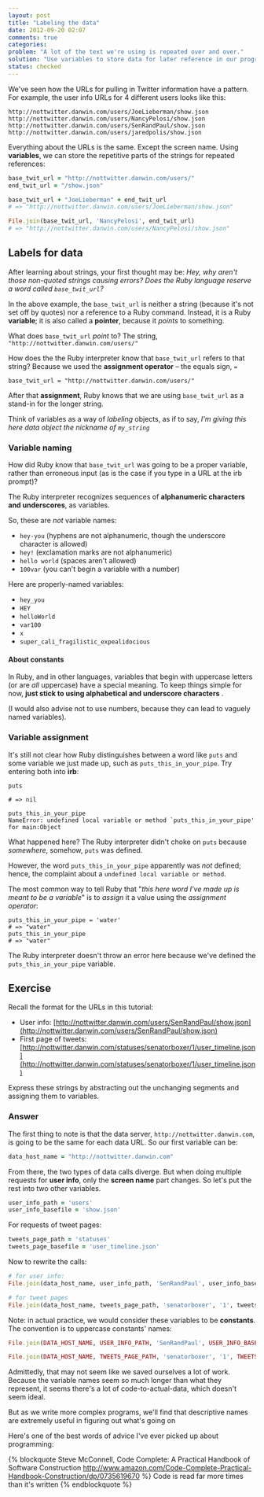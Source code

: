 ```yaml
---
layout: post
title: "Labeling the data"
date: 2012-09-20 02:07
comments: true
categories: 
problem: "A lot of the text we're using is repeated over and over."
solution: "Use variables to store data for later reference in our programs."
status: checked
---
```



We've seen how the URLs for pulling in Twitter information have a pattern. For example, the user info URLs for 4 different users looks like this:

`http://nottwitter.danwin.com/users/JoeLieberman/show.json`
`http://nottwitter.danwin.com/users/NancyPelosi/show.json`
`http://nottwitter.danwin.com/users/SenRandPaul/show.json`
`http://nottwitter.danwin.com/users/jaredpolis/show.json`

Everything about the URLs is the same. Except the screen name. Using **variables**, we can store the repetitive parts of the strings for repeated references:

``` ruby
base_twit_url = "http://nottwitter.danwin.com/users/"
end_twit_url = "/show.json"

base_twit_url + "JoeLieberman" + end_twit_url
# => "http://nottwitter.danwin.com/users/JoeLieberman/show.json" 

File.join(base_twit_url, 'NancyPelosi', end_twit_url)
# => "http://nottwitter.danwin.com/users/NancyPelosi/show.json"
```


## Labels for data

After learning about strings, your first thought may be: *Hey, why aren't those non-quoted strings causing errors? Does the Ruby language reserve a word called `base_twit_url`?* 

In the above example, the `base_twit_url` is neither a string (because it's not set off by quotes) nor a reference to a Ruby command. Instead, it is a Ruby **variable**; it is also called a **pointer**, because it *points* to something.

What does `base_twit_url` *point* to? The string, `"http://nottwitter.danwin.com/users/"`

How does the the Ruby interpreter know that `base_twit_url` refers to that string? Because we used the **assignment operator** &ndash; the equals sign,  `=`

```
base_twit_url = "http://nottwitter.danwin.com/users/"
```

After that **assignment**, Ruby knows that we are using `base_twit_url` as a stand-in for the longer string.

Think of variables as a way of *labeling* objects, as if to say, *I'm giving this here data object the nickname of `my_string`*



### Variable naming

How did Ruby know that `base_twit_url` was going to be a proper variable, rather than erroneous input (as is the case if you type in a URL at the irb prompt)? 

The Ruby interpreter recognizes sequences of **alphanumeric characters and underscores**, as variables.

So, these are *not* variable names:

* `hey-you` (hyphens are not alphanumeric, though the underscore character is allowed)
* `hey!` (exclamation marks are not alphanumeric)
* `hello world` (spaces aren't allowed)
* `100var` (you can't begin a variable with a number)

Here are properly-named variables:

* `hey_you`
* `HEY` 
* `helloWorld`
* `var100`
* `x`
* `super_cali_fragilistic_expealidocious`

#### About constants
In Ruby, and in other languages, variables that begin with uppercase letters (or are *all* uppercase) have a special meaning. To keep things simple for now, **just stick to using alphabetical and underscore characters** .

(I would also advise not to use numbers, because they can lead to vaguely named variables).



### Variable assignment

It's still not clear how Ruby distinguishes between a word like `puts` and some variable we just made up, such as `puts_this_in_your_pipe`. Try entering both into **irb**:

```
puts

# => nil 

puts_this_in_your_pipe
NameError: undefined local variable or method `puts_this_in_your_pipe' for main:Object
```

What happened here? The Ruby interpreter didn't choke on `puts` because *somewhere*, somehow, `puts` was defined.

However, the word `puts_this_in_your_pipe` apparently was *not* defined; hence, the complaint about a `undefined local variable or method`.

The most common way to tell Ruby that "*this here word I've made up is meant to be a variable*" is to *assign* it a value using the *assignment operator*:

```
puts_this_in_your_pipe = 'water'
# => "water" 
puts_this_in_your_pipe
# => "water" 
```

The Ruby interpreter doesn't throw an error here because we've defined the `puts_this_in_your_pipe` variable.


## Exercise

Recall the format for the URLs in this tutorial:

* User info: [http://nottwitter.danwin.com/users/SenRandPaul/show.json](http://nottwitter.danwin.com/users/SenRandPaul/show.json)
* First page of tweets: [http://nottwitter.danwin.com/statuses/senatorboxer/1/user_timeline.json](http://nottwitter.danwin.com/statuses/senatorboxer/1/user_timeline.json)

Express these strings by abstracting out the unchanging segments and assigning them to variables.

### Answer

The first thing to note is that the data server, `http://nottwitter.danwin.com`, is going to be the same for each data URL. So our first variable can be:

``` ruby
data_host_name = "http://nottwitter.danwin.com"
```

From there, the two types of data calls diverge. But when doing multiple requests for **user info**, only the **screen name** part changes. So let's put the rest into two other variables.

``` ruby
user_info_path = 'users'
user_info_basefile = 'show.json'

```

For requests of tweet pages:

``` ruby
tweets_page_path = 'statuses'
tweets_page_basefile = 'user_timeline.json'

```

Now to rewrite the calls:

``` ruby
# for user info:
File.join(data_host_name, user_info_path, 'SenRandPaul', user_info_basefile)

# for tweet pages
File.join(data_host_name, tweets_page_path, 'senatorboxer', '1', tweets_page_basefile)
```

Note: in actual practice, we would consider these variables to be **constants**. The convention is to uppercase constants' names:


``` ruby
File.join(DATA_HOST_NAME, USER_INFO_PATH, 'SenRandPaul', USER_INFO_BASEFILE)

File.join(DATA_HOST_NAME, TWEETS_PAGE_PATH, 'senatorboxer', '1', TWEETS_PAGE_BASEFILE)
```


Admittedly, that may not seem like we saved ourselves a lot of work.  Because the variable names seem so much longer than what they represent, it seems there's a lot of code-to-actual-data, which doesn't seem ideal.

But as we write more complex programs, we'll find that descriptive names are extremely useful in figuring out what's going on

Here's one of the best words of advice I've ever picked up about programming:

{% blockquote Steve McConnell, Code Complete: A Practical Handbook of Software Construction http://www.amazon.com/Code-Complete-Practical-Handbook-Construction/dp/0735619670 %}
Code is read far more times than it's written
{% endblockquote %}


